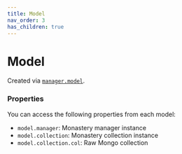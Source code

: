 ```yaml
---
title: Model
nav_order: 3
has_children: true
---
```


# Model

Created via [`manager.model`](../manager/model).

### Properties

You can access the following properties from each model:

- `model.manager`: Monastery manager instance
- `model.collection`: Monastery collection instance
- `model.collection.col`: Raw Mongo collection
